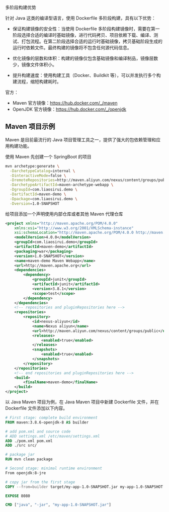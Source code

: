 

多阶段构建优势

针对 Java 这类的编译型语言，使用 Dockerfile 多阶段构建，具有以下优势：

- 保证构建镜像的安全性：当使用 Dockerfile 多阶段构建镜像时，需要在第一阶段选择合适的编译时基础镜像，进行代码拷贝、项目依赖下载、编译、测试、打包流程。在第二阶段选择合适的运行时基础镜像，拷贝基础阶段生成的运行时依赖文件。最终构建的镜像将不包含任何源代码信息。

- 优化镜像的层数和体积：构建的镜像仅包含基础镜像和编译制品，镜像层数少，镜像文件体积小。

- 提升构建速度：使用构建工具（Docker、Buildkit 等），可以并发执行多个构建流程，缩短构建耗时。

官方：

- Maven 官方镜像：<https://hub.docker.com/_/maven>
- OpenJDK 官方镜像：<https://hub.docker.com/_/openjdk>


## Maven 项目示例

Maven 是目前最流行的 Java 项目管理工具之一，提供了强大的包依赖管理和应用构建功能。

使用 Maven 先创建一个 SpringBoot 的项目

```bash
mvn archetype:generate \
  -DarchetypeCatalog=internal \
  -DinteractiveMode=false \
  -DremoteRepositories=http://maven.aliyun.com/nexus/content/groups/public \
  -DarchetypeArtifactId=maven-archetype-webapp \
  -DgroupId=com.liaosirui.demo \
  -DartifactId=maven-demo \
  -Dpackage=com.liaosirui.demo \
  -Dversion=1.0-SNAPSHOT

```

给项目添加一个声明使用内部仓库或者其他 Maven 代理仓库

```xml
<project xmlns="http://maven.apache.org/POM/4.0.0"
    xmlns:xsi="http://www.w3.org/2001/XMLSchema-instance"
    xsi:schemaLocation="http://maven.apache.org/POM/4.0.0 http://maven.apache.org/maven-v4_0_0.xsd">
    <modelVersion>4.0.0</modelVersion>
    <groupId>com.liaosirui.demo</groupId>
    <artifactId>maven-demo</artifactId>
    <packaging>war</packaging>
    <version>1.0-SNAPSHOT</version>
    <name>maven-demo Maven Webapp</name>
    <url>http://maven.apache.org</url>
    <dependencies>
        <dependency>
            <groupId>junit</groupId>
            <artifactId>junit</artifactId>
            <version>3.8.1</version>
            <scope>test</scope>
        </dependency>
    </dependencies>
    <!-- repositories and pluginRepositories here -->
    <repositories>
        <repository>
            <id>nexus-aliyun</id>
            <name>Nexus aliyun</name>
            <url>http://maven.aliyun.com/nexus/content/groups/public</url>
            <releases>
                <enabled>true</enabled>
            </releases>
            <snapshots>
                <enabled>true</enabled>
            </snapshots>
        </repository>
    </repositories>
    <!-- end repositories and pluginRepositories here -->
    <build>
        <finalName>maven-demo</finalName>
    </build>
</project>

```

以 Java Maven 项目为例，在 Java Maven 项目中新建 Dockerfile 文件，并在 Dockerfile  文件添加以下内容。

```dockerfile
# First stage: complete build environment
FROM maven:3.8.6-openjdk-8 AS builder

# add pom.xml and source code
# ADD settings.xml /etc/maven/settings.xml
ADD ./pom.xml pom.xml
ADD ./src src/

# package jar
RUN mvn clean package

# Second stage: minimal runtime environment
From openjdk:8-jre

# copy jar from the first stage
COPY --from=builder target/my-app-1.0-SNAPSHOT.jar my-app-1.0-SNAPSHOT.jar

EXPOSE 8080

CMD ["java", "-jar", "my-app-1.0-SNAPSHOT.jar"]
```

